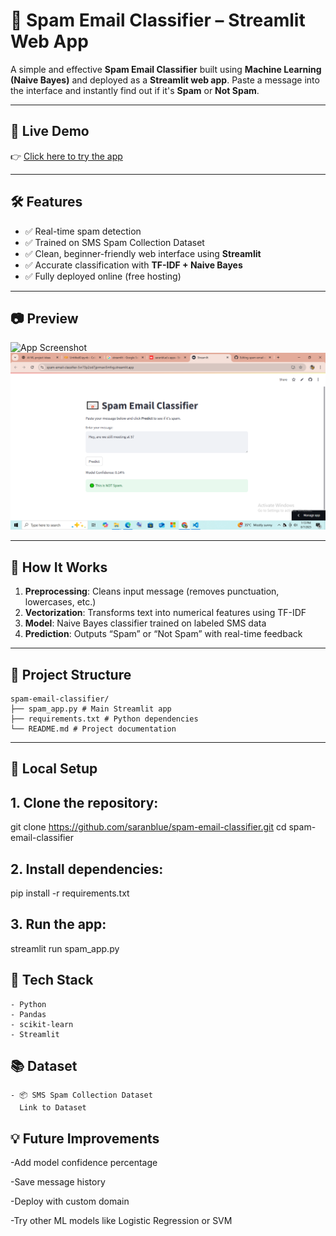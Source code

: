 # 📧 Spam Email Classifier – Streamlit Web App

A simple and effective **Spam Email Classifier** built using **Machine Learning (Naive Bayes)** and deployed as a **Streamlit web app**. Paste a message into the interface and instantly find out if it's **Spam** or **Not Spam**.

---

## 🚀 Live Demo
👉 [Click here to try the app](https://spam-email-classifier-5vr73p2od7jprmavi5mfvg.streamlit.app/)  


---

## 🛠️ Features

- ✅ Real-time spam detection
- ✅ Trained on SMS Spam Collection Dataset
- ✅ Clean, beginner-friendly web interface using **Streamlit**
- ✅ Accurate classification with **TF-IDF + Naive Bayes**
- ✅ Fully deployed online (free hosting)

---

## 📷 Preview

![App Screenshot](spam-email-classifier/spam1.png)  
![App Screenshot](spam2.png)



---

## 🧠 How It Works

1. **Preprocessing**: Cleans input message (removes punctuation, lowercases, etc.)
2. **Vectorization**: Transforms text into numerical features using TF-IDF
3. **Model**: Naive Bayes classifier trained on labeled SMS data
4. **Prediction**: Outputs “Spam” or “Not Spam” with real-time feedback

---

## 📁 Project Structure
```
spam-email-classifier/
├── spam_app.py # Main Streamlit app
├── requirements.txt # Python dependencies
└── README.md # Project documentation
```
---

## 🧪 Local Setup

## 1. Clone the repository:
git clone https://github.com/saranblue/spam-email-classifier.git
cd spam-email-classifier

## 2. Install dependencies:
pip install -r requirements.txt

## 3. Run the app:
streamlit run spam_app.py

## 🧰 Tech Stack
```
- Python
- Pandas
- scikit-learn
- Streamlit
```

## 📚 Dataset
```
- 📦 SMS Spam Collection Dataset
  Link to Dataset
```


## 💡 Future Improvements
-Add model confidence percentage

-Save message history

-Deploy with custom domain

-Try other ML models like Logistic Regression or SVM


















